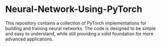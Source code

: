 # Neural-Network-Using-PyTorch
This repository contains a collection of PyTorch implementations for building and training neural networks. The code is designed to be simple and easy to understand, while still providing a solid foundation for more advanced applications.  
